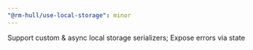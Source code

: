 ```yaml
---
"@rm-hull/use-local-storage": minor
---
```


Support custom & async local storage serializers; Expose errors via state
